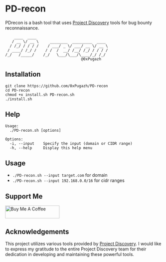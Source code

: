 # PD-recon
PDrecon is a bash tool that uses [Project Discovery](https://github.com/projectdiscovery) tools for bug bounty reconnaissance.
```
    ____  ____                                
   / __ \/ __ \     ________  _________  ____ 
  / /_/ / / / /    / ___/ _ \/ ___/ __ \/ __ \
 / ____/ /_/ /    / /  /  __/ /__/ /_/ / / / /
/_/   /_____/    /_/   \___/\___/\____/_/ /_/ 
                                  @0xPugazh
```

## Installation
```
git clone https://github.com/0xPugazh/PD-recon
cd PD-recon
chmod +x install.sh PD-recon.sh
./install.sh
```

## Help
```
Usage:
  ./PD-recon.sh [options]

Options:
  -i, --input    Specify the input (domain or CIDR range)
  -h, --help     Display this help menu
```
## Usage 
+ ``./PD-recon.sh --input target.com`` for domain
+ ``./PD-recon.sh --input 192.168.0.0/16`` for cidr ranges

## Support Me
<a href="https://www.buymeacoffee.com/0xPugazh" target="_blank"><img src="https://cdn.buymeacoffee.com/buttons/default-orange.png" alt="Buy Me A Coffee" height="41" width="174"></a>

## Acknowledgements
This project utilizes various tools provided by [Project Discovery](https://github.com/projectdiscovery). I would like to express my gratitude to the entire Project Discovery team for their dedication in developing and maintaining these powerful tools.
